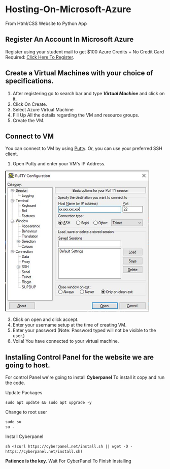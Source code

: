 ﻿# Hosting-On-Microsoft-Azure

From Html/CSS Website to Python App

## Register An Account In Microsoft Azure
Register using your student mail to get $100 Azure Credits + No Credit Card Required: [Click Here To Register](https://azure.microsoft.com/en-us/free/students/).

## Create a Virtual Machines with your choice of specifications.
1. After registering go to search bar and type ***Virtual Machine*** and click on it.
2. Click On Create.
3. Select Azure Virtual Machine
4. Fill Up All the details regarding the VM and resource groups.
5. Create the VM.

## Connect to VM
You can connect to VM by using [Putty](https://apps.microsoft.com/detail/putty/XPFNZKSKLBP7RJ?hl=en-us&gl=NP). Or, you can use your preferred SSH client.
1. Open Putty and enter your VM's IP Address.

![Putty Configuration](https://raw.githubusercontent.com/diwas7777/Hosting-On-Microsoft-Azure/main/putty.JPG)

3. Click on open and click accept.
4. Enter your username setup at the time of creating VM.
5. Enter your password (Note: Password typed will not be visible to the user.)
4. Voila! You have connected to your virtual machine.

## Installing Control Panel for the website we are going to host.
For control Panel we're going to install **Cyberpanel**
To install it copy and run the code.

Update Packages
```
sudo apt update && sudo apt upgrade -y
```

Change to root user
```
sudo su
su -
```

Install Cyberpanel
```
sh <(curl https://cyberpanel.net/install.sh || wget -O - https://cyberpanel.net/install.sh)
```


**Patience is the key.** Wait For CyberPanel To Finish Installing 
